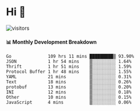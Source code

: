 # Hi 👋
 
![visitors](https://visitor-badge.glitch.me/badge?page_id=sorcererxw.sorcererx)

#### 📊 Monthly Development Breakdown

<!--START_SECTION:waka-->
```text
Go              109 hrs 11 mins █████████▒ 93.90%
JSON            1 hr 54 mins    ▒░░░░░░░░░ 1.64%
Thrift          1 hr 51 mins    ▒░░░░░░░░░ 1.59%
Protocol Buffer 1 hr 48 mins    ▒░░░░░░░░░ 1.55%
YAML            21 mins         ▒░░░░░░░░░ 0.31%
Text            18 mins         ▒░░░░░░░░░ 0.26%
protobuf        13 mins         ▒░░░░░░░░░ 0.20%
INI             12 mins         ▒░░░░░░░░░ 0.18%
Other           10 mins         ▒░░░░░░░░░ 0.15%
JavaScript      4 mins          ▒░░░░░░░░░ 0.06%
```
<!--END_SECTION:waka-->
